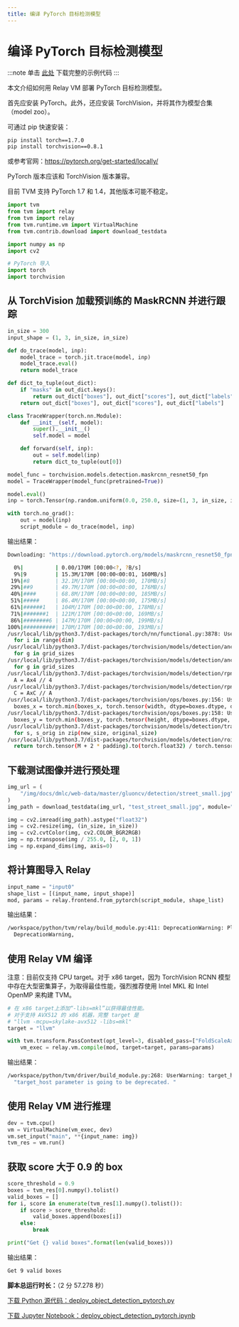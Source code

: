 ```yaml
---
title: 编译 PyTorch 目标检测模型
---
```


# 编译 PyTorch 目标检测模型

:::note
单击 [此处](https://tvm.apache.org/docs/how_to/deploy_models/deploy_object_detection_pytorch.html#sphx-glr-download-how-to-deploy-models-deploy-object-detection-pytorch-py) 下载完整的示例代码
:::

本文介绍如何用 Relay VM 部署 PyTorch 目标检测模型。

首先应安装 PyTorch。此外，还应安装 TorchVision，并将其作为模型合集（model zoo）。

可通过 pip 快速安装：

``` bash
pip install torch==1.7.0
pip install torchvision==0.8.1
```

或参考官网：https://pytorch.org/get-started/locally/

PyTorch 版本应该和 TorchVision 版本兼容。

目前 TVM 支持 PyTorch 1.7 和 1.4，其他版本可能不稳定。

``` python
import tvm
from tvm import relay
from tvm import relay
from tvm.runtime.vm import VirtualMachine
from tvm.contrib.download import download_testdata

import numpy as np
import cv2

# PyTorch 导入
import torch
import torchvision
```

## 从 TorchVision 加载预训练的 MaskRCNN 并进行跟踪

``` python
in_size = 300
input_shape = (1, 3, in_size, in_size)

def do_trace(model, inp):
    model_trace = torch.jit.trace(model, inp)
    model_trace.eval()
    return model_trace

def dict_to_tuple(out_dict):
    if "masks" in out_dict.keys():
        return out_dict["boxes"], out_dict["scores"], out_dict["labels"], out_dict["masks"]
    return out_dict["boxes"], out_dict["scores"], out_dict["labels"]

class TraceWrapper(torch.nn.Module):
    def __init__(self, model):
        super().__init__()
        self.model = model

    def forward(self, inp):
        out = self.model(inp)
        return dict_to_tuple(out[0])

model_func = torchvision.models.detection.maskrcnn_resnet50_fpn
model = TraceWrapper(model_func(pretrained=True))

model.eval()
inp = torch.Tensor(np.random.uniform(0.0, 250.0, size=(1, 3, in_size, in_size)))

with torch.no_grad():
    out = model(inp)
    script_module = do_trace(model, inp)
```

输出结果：

``` bash
Downloading: "https://download.pytorch.org/models/maskrcnn_resnet50_fpn_coco-bf2d0c1e.pth" to /workspace/.cache/torch/hub/checkpoints/maskrcnn_resnet50_fpn_coco-bf2d0c1e.pth

  0%|          | 0.00/170M [00:00<?, ?B/s]
  9%|9         | 15.3M/170M [00:00<00:01, 160MB/s]
 19%|#8        | 32.1M/170M [00:00<00:00, 170MB/s]
 29%|##9       | 49.7M/170M [00:00<00:00, 176MB/s]
 40%|####      | 68.8M/170M [00:00<00:00, 185MB/s]
 51%|#####     | 86.4M/170M [00:00<00:00, 175MB/s]
 61%|######1   | 104M/170M [00:00<00:00, 178MB/s]
 71%|#######1  | 121M/170M [00:00<00:00, 169MB/s]
 86%|########6 | 147M/170M [00:00<00:00, 199MB/s]
100%|##########| 170M/170M [00:00<00:00, 193MB/s]
/usr/local/lib/python3.7/dist-packages/torch/nn/functional.py:3878: UserWarning: To copy construct from a tensor, it is recommended to use sourceTensor.clone().detach() or sourceTensor.clone().detach().requires_grad_(True), rather than torch.tensor(sourceTensor).
  for i in range(dim)
/usr/local/lib/python3.7/dist-packages/torchvision/models/detection/anchor_utils.py:127: UserWarning: __floordiv__ is deprecated, and its behavior will change in a future version of pytorch. It currently rounds toward 0 (like the 'trunc' function NOT 'floor'). This results in incorrect rounding for negative values. To keep the current behavior, use torch.div(a, b, rounding_mode='trunc'), or for actual floor division, use torch.div(a, b, rounding_mode='floor').
  for g in grid_sizes
/usr/local/lib/python3.7/dist-packages/torchvision/models/detection/anchor_utils.py:127: UserWarning: To copy construct from a tensor, it is recommended to use sourceTensor.clone().detach() or sourceTensor.clone().detach().requires_grad_(True), rather than torch.tensor(sourceTensor).
  for g in grid_sizes
/usr/local/lib/python3.7/dist-packages/torchvision/models/detection/rpn.py:73: UserWarning: __floordiv__ is deprecated, and its behavior will change in a future version of pytorch. It currently rounds toward 0 (like the 'trunc' function NOT 'floor'). This results in incorrect rounding for negative values. To keep the current behavior, use torch.div(a, b, rounding_mode='trunc'), or for actual floor division, use torch.div(a, b, rounding_mode='floor').
  A = Ax4 // 4
/usr/local/lib/python3.7/dist-packages/torchvision/models/detection/rpn.py:74: UserWarning: __floordiv__ is deprecated, and its behavior will change in a future version of pytorch. It currently rounds toward 0 (like the 'trunc' function NOT 'floor'). This results in incorrect rounding for negative values. To keep the current behavior, use torch.div(a, b, rounding_mode='trunc'), or for actual floor division, use torch.div(a, b, rounding_mode='floor').
  C = AxC // A
/usr/local/lib/python3.7/dist-packages/torchvision/ops/boxes.py:156: UserWarning: To copy construct from a tensor, it is recommended to use sourceTensor.clone().detach() or sourceTensor.clone().detach().requires_grad_(True), rather than torch.tensor(sourceTensor).
  boxes_x = torch.min(boxes_x, torch.tensor(width, dtype=boxes.dtype, device=boxes.device))
/usr/local/lib/python3.7/dist-packages/torchvision/ops/boxes.py:158: UserWarning: To copy construct from a tensor, it is recommended to use sourceTensor.clone().detach() or sourceTensor.clone().detach().requires_grad_(True), rather than torch.tensor(sourceTensor).
  boxes_y = torch.min(boxes_y, torch.tensor(height, dtype=boxes.dtype, device=boxes.device))
/usr/local/lib/python3.7/dist-packages/torchvision/models/detection/transform.py:293: UserWarning: To copy construct from a tensor, it is recommended to use sourceTensor.clone().detach() or sourceTensor.clone().detach().requires_grad_(True), rather than torch.tensor(sourceTensor).
  for s, s_orig in zip(new_size, original_size)
/usr/local/lib/python3.7/dist-packages/torchvision/models/detection/roi_heads.py:387: UserWarning: To copy construct from a tensor, it is recommended to use sourceTensor.clone().detach() or sourceTensor.clone().detach().requires_grad_(True), rather than torch.tensor(sourceTensor).
  return torch.tensor(M + 2 * padding).to(torch.float32) / torch.tensor(M).to(torch.float32)
```

## 下载测试图像并进行预处理

``` python
img_url = (
    "/img/docs/dmlc/web-data/master/gluoncv/detection/street_small.jpg"
)
img_path = download_testdata(img_url, "test_street_small.jpg", module="data")

img = cv2.imread(img_path).astype("float32")
img = cv2.resize(img, (in_size, in_size))
img = cv2.cvtColor(img, cv2.COLOR_BGR2RGB)
img = np.transpose(img / 255.0, [2, 0, 1])
img = np.expand_dims(img, axis=0)
```

## 将计算图导入 Relay

``` python
input_name = "input0"
shape_list = [(input_name, input_shape)]
mod, params = relay.frontend.from_pytorch(script_module, shape_list)
```

输出结果：

``` bash
/workspace/python/tvm/relay/build_module.py:411: DeprecationWarning: Please use input parameter mod (tvm.IRModule) instead of deprecated parameter mod (tvm.relay.function.Function)
  DeprecationWarning,
```

## 使用 Relay VM 编译

注意：目前仅支持 CPU target。对于 x86 target，因为 TorchVision RCNN 模型中存在大型密集算子，为取得最佳性能，强烈推荐使用 Intel MKL 和 Intel OpenMP 来构建 TVM。

``` python
# 在 x86 target上添加“-libs=mkl”以获得最佳性能。
# 对于支持 AVX512 的 x86 机器，完整 target 是
# "llvm -mcpu=skylake-avx512 -libs=mkl"
target = "llvm"

with tvm.transform.PassContext(opt_level=3, disabled_pass=["FoldScaleAxis"]):
    vm_exec = relay.vm.compile(mod, target=target, params=params)
```

输出结果：

``` bash
/workspace/python/tvm/driver/build_module.py:268: UserWarning: target_host parameter is going to be deprecated. Please pass in tvm.target.Target(target, host=target_host) instead.
  "target_host parameter is going to be deprecated. "
```

## 使用 Relay VM 进行推理

``` python
dev = tvm.cpu()
vm = VirtualMachine(vm_exec, dev)
vm.set_input("main", **{input_name: img})
tvm_res = vm.run()
```

## 获取 score 大于 0.9 的 box

``` python
score_threshold = 0.9
boxes = tvm_res[0].numpy().tolist()
valid_boxes = []
for i, score in enumerate(tvm_res[1].numpy().tolist()):
    if score > score_threshold:
        valid_boxes.append(boxes[i])
    else:
        break

print("Get {} valid boxes".format(len(valid_boxes)))
```

输出结果：

``` bash
Get 9 valid boxes
```

**脚本总运行时长：**（2 分 57.278 秒）

[下载 Python 源代码：deploy_object_detection_pytorch.py](https://tvm.apache.org/docs/_downloads/7795da4b258c8feff986668b95ef57ad/deploy_object_detection_pytorch.py)

[下载 Jupyter Notebook：deploy_object_detection_pytorch.ipynb](https://tvm.apache.org/docs/_downloads/399e1d7889ca66b69d51655784827503/deploy_object_detection_pytorch.ipynb)
